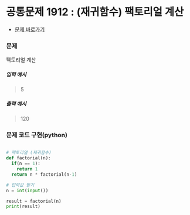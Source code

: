 # 공통문제 1912 : (재귀함수) 팩토리얼 계산
- [문제 바로가기](https://codeup.kr/problem.php?id=1953)

### 문제
팩토리얼 계산
##### 입력 예시
> 5
##### 출력 예시
> 120


### 문제 코드 구현(python)
```python

# 팩토리얼 (재귀함수)
def factorial(n):
  if(n == 1):
    return 1
  return n * factorial(n-1)

# 입력값 받기
n = int(input())

result = factorial(n)
print(result)

```

